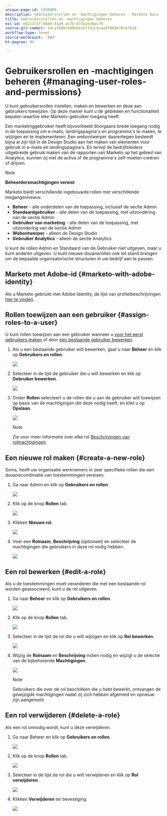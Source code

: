 ```yaml
---
unique-page-id: 2359909
description: Gebruikersrollen en -machtigingen beheren - Marketo Docs - Productdocumentatie
title: Gebruikersrollen en -machtigingen beheren
exl-id: e0213c5f-04e0-41a9-ac7b-873e2e39ac79
source-git-commit: 5dcaf886c488e5e1b7fd1c4caa5f869e70c6fb18
workflow-type: tm+mt
source-wordcount: '493'
ht-degree: 0%

---
```


# Gebruikersrollen en -machtigingen beheren {#managing-user-roles-and-permissions}

U kunt gebruikersrollen instellen, maken en bewerken en deze aan gebruikers toewijzen. Op deze manier kunt u de gebieden en functionaliteit bepalen waartoe elke Marketo-gebruiker toegang heeft.

Een marketinggebruiker heeft bijvoorbeeld doorgaans brede toegang nodig in de toepassing om e-mails, landingspagina&#39;s en programma&#39;s te maken, te wijzigen en te implementeren. Een webontwerper daarentegen besteedt bijna al zijn tijd in de Design Studio aan het maken van elementen voor gebruik in e-mails en landingspagina&#39;s. En terwijl de bedrijfsleiders uitgebreide gebruik maken van de rapporten van Marketo op het gebied van Analytics, kunnen zij niet de activa of de programma&#39;s zelf moeten creëren of drijven.

>[!NOTE]
>
>**Beheerdersmachtigingen vereist**

Marketo biedt verschillende ingebouwde rollen met verschillende toegangsniveaus:

* **Beheer** - alle onderdelen van de toepassing, inclusief de sectie Admin
* **Standaardgebruiker** - alle delen van de toepassing, met uitzondering van de sectie Admin
* **Gebruiker van marketing** - alle delen van de toepassing, met uitzondering van de sectie Admin
* **Webontwerper** - alleen de Design Studio
* **Gebruiker Analytics** - alleen de sectie Analytics

U kunt de rollen Admin en Standaard van de Gebruiker niet uitgeven, maar u kunt anderen uitgeven. U kunt nieuwe douanerollen ook tot stand brengen om de bepaalde organisatorische structuren in uw bedrijf aan te passen.

## Marketo met Adobe-id {#marketo-with-adobe-identity}

Als u Marketo gebruikt met Adobe Identity, de lijst van profielbeschrijvingen [hier te vinden](/help/marketo/product-docs/administration/marketo-with-adobe-identity/adobe-identity-management-overview.md#profile-levels).

## Rollen toewijzen aan een gebruiker {#assign-roles-to-a-user}

U kunt rollen toewijzen aan een gebruiker wanneer u [voor het eerst gebruikers maken](/help/marketo/product-docs/administration/users-and-roles/create-delete-edit-and-change-a-user-role.md) of door [een bestaande gebruiker bewerken](/help/marketo/product-docs/administration/users-and-roles/managing-marketo-users.md).

1. Als u een bestaande gebruiker wilt bewerken, gaat u naar **Beheer** en klik op **Gebruikers en rollen**.

   ![](assets/image2014-9-9-18-3a7-3a32.png)

1. Selecteer in de lijst de gebruiker die u wilt bewerken en klik op **Gebruiker bewerken**.

   ![](assets/image2014-9-9-18-3a7-3a42.png)

1. Onder **Rollen** selecteert u de rollen die u aan de gebruiker wilt toewijzen op basis van de machtigingen die deze nodig heeft, en klikt u op **Opslaan**.

   ![](assets/image2014-9-9-18-3a7-3a57.png)

   >[!NOTE]
   >
   >Zie voor meer informatie over elke rol  [Beschrijvingen van rolmachtigingen](/help/marketo/product-docs/administration/users-and-roles/managing-user-roles-and-permissions/descriptions-of-role-permissions.md).

## Een nieuwe rol maken {#create-a-new-role}

Soms, heeft uw organisatie werknemers in zeer specifieke rollen die een douanecombinatie van toestemmingen vereisen.

1. Ga naar Admin en klik op **Gebruikers en rollen**.

   ![](assets/image2014-9-9-18-3a8-3a12.png)

1. Klik op de knop **Rollen** tab.

   ![](assets/image2014-9-9-18-3a8-3a22.png)

1. Klikken **Nieuwe rol**.

   ![](assets/image2014-9-9-18-3a8-3a38.png)

1. Voer een **Rolnaam**, **Beschrijving** (optioneel) en selecteer de machtigingen die gebruikers in deze rol nodig hebben.

   ![](assets/image2014-9-9-18-3a9-3a3.png)

## Een rol bewerken {#edit-a-role}

Als u de toestemmingen moet veranderen die met een bestaande rol worden geassocieerd, kunt u de rol uitgeven.

1. Ga naar **Beheer** en klik op **Gebruikers en rollen**.

   ![](assets/image2014-9-9-18-3a9-3a15.png)

1. Klik op de knop **Rollen** tab.

   ![](assets/image2014-9-9-18-3a9-3a26.png)

1. Selecteer in de lijst de rol die u wilt wijzigen en klik op **Rol bewerken**.

   ![](assets/image2014-9-9-18-3a9-3a40.png)

1. Wijzig de **Rolnaam** en **Beschrijving** indien nodig en wijzigt u de selectie van de bijbehorende **Machtigingen**.

   ![](assets/image2014-9-9-18-3a10-3a3.png)

   >[!NOTE]
   >
   >Gebruikers die over de rol beschikken die u hebt bewerkt, ontvangen de gewijzigde machtigingen nadat zij zich hebben afgemeld en opnieuw zijn aangemeld.

## Een rol verwijderen {#delete-a-role}

Als een rol onnodig wordt, kunt u deze verwijderen.

1. Ga naar Beheer en klik op **Gebruikers en rollen**.

   ![](assets/image2014-9-9-18-3a10-3a15.png)

1. Klik op de knop **Rollen** tab.

   ![](assets/image2014-9-9-18-3a10-3a27.png)

1. Selecteer in de lijst de rol die u wilt verwijderen en klik op **Rol verwijderen**.

   ![](assets/image2014-9-9-18-3a10-3a39.png)

1. Klikken **Verwijderen** ter bevestiging.

   ![](assets/image2014-9-9-18-3a10-3a50.png)
